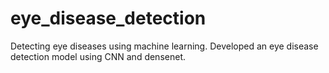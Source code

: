 # eye_disease_detection
Detecting eye diseases using machine learning.
Developed an eye disease detection model using CNN and densenet.
